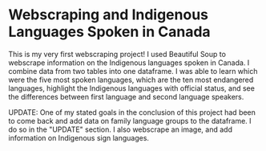 # Webscraping and Indigenous Languages Spoken in Canada

This is my very first webscraping project! I used Beautiful Soup to webscrape information on the Indigenous languages spoken in Canada. I combine data from two tables into one dataframe. I was able to learn which were the five most spoken languages, which are the ten most endangered languages, highlight the Indigenous languages with official status, and see the differences between first language and second language speakers.

UPDATE: One of my stated goals in the conclusion of this project had been to come back and add data on family language groups to the dataframe. I do so in the "UPDATE" section. I also webscrape an image, and add information on Indigenous sign languages.
